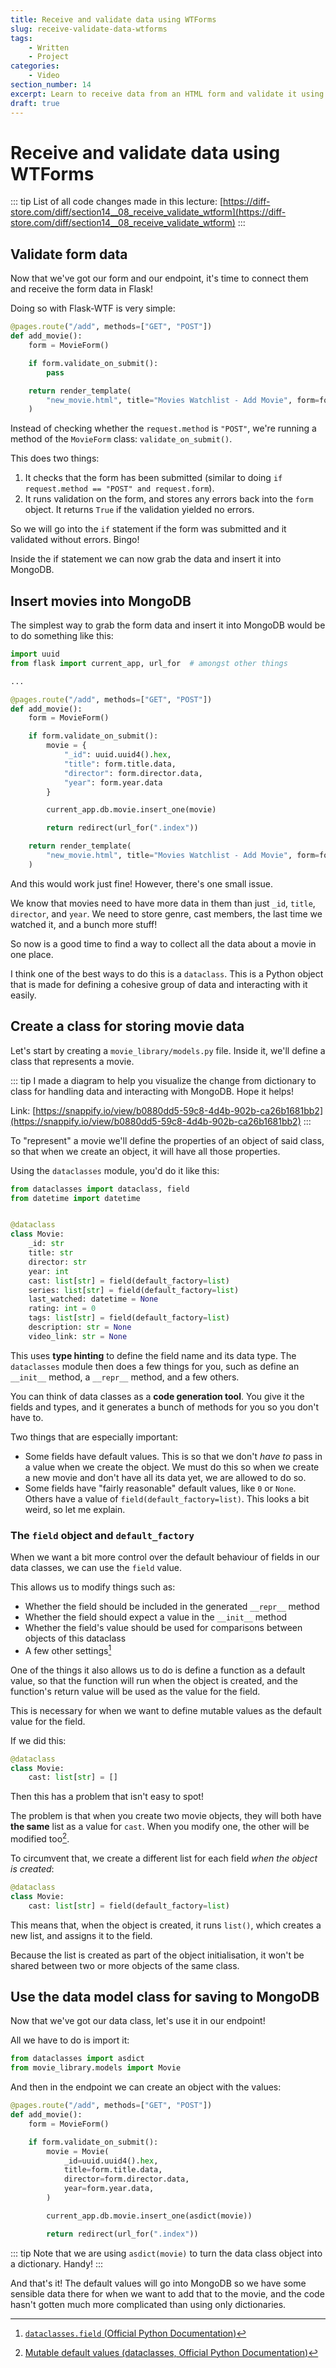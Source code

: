 ```yaml
---
title: Receive and validate data using WTForms
slug: receive-validate-data-wtforms
tags:
    - Written
    - Project
categories:
    - Video
section_number: 14
excerpt: Learn to receive data from an HTML form and validate it using WTForms.
draft: true
---
```



# Receive and validate data using WTForms

::: tip
List of all code changes made in this lecture: [https://diff-store.com/diff/section14__08_receive_validate_wtform](https://diff-store.com/diff/section14__08_receive_validate_wtform)
:::

## Validate form data
Now that we've got our form and our endpoint, it's time to connect them and receive the form data in Flask!

Doing so with Flask-WTF is very simple:

```py {5}
@pages.route("/add", methods=["GET", "POST"])
def add_movie():
    form = MovieForm()

    if form.validate_on_submit():
        pass

    return render_template(
        "new_movie.html", title="Movies Watchlist - Add Movie", form=form
    )
```

Instead of checking whether the `request.method` is `"POST"`, we're running a method of the `MovieForm` class: `validate_on_submit()`.

This does two things:

1. It checks that the form has been submitted (similar to doing `if request.method == "POST" and request.form`).
2. It runs validation on the form, and stores any errors back into the `form` object. It returns `True` if the validation yielded no errors.

So we will go into the `if` statement if the form was submitted and it validated without errors. Bingo!

Inside the if statement we can now grab the data and insert it into MongoDB.

## Insert movies into MongoDB
The simplest way to grab the form data and insert it into MongoDB would be to do something like this:

```py
import uuid
from flask import current_app, url_for  # amongst other things

...

@pages.route("/add", methods=["GET", "POST"])
def add_movie():
    form = MovieForm()

    if form.validate_on_submit():
        movie = {
            "_id": uuid.uuid4().hex,
            "title": form.title.data,
            "director": form.director.data,
            "year": form.year.data
        }

        current_app.db.movie.insert_one(movie)

        return redirect(url_for(".index"))

    return render_template(
        "new_movie.html", title="Movies Watchlist - Add Movie", form=form
    )
```

And this would work just fine! However, there's one small issue.

We know that movies need to have more data in them than just `_id`, `title`, `director`, and `year`. We need to store genre, cast members, the last time we watched it, and a bunch more stuff!

So now is a good time to find a way to collect all the data about a movie in one place.

I think one of the best ways to do this is a `dataclass`. This is a Python object that is made for defining a cohesive group of data and interacting with it easily.

## Create a class for storing movie data
Let's start by creating a `movie_library/models.py` file. Inside it, we'll define a class that represents a movie.

::: tip
I made a diagram to help you visualize the change from dictionary to class for handling data and interacting with MongoDB. Hope it helps!

Link: [https://snappify.io/view/b0880dd5-59c8-4d4b-902b-ca26b1681bb2](https://snappify.io/view/b0880dd5-59c8-4d4b-902b-ca26b1681bb2)
:::

To "represent" a movie we'll define the properties of an object of said class, so that when we create an object, it will have all those properties.

Using the `dataclasses` module, you'd do it like this:

```py
from dataclasses import dataclass, field
from datetime import datetime


@dataclass
class Movie:
    _id: str
    title: str
    director: str
    year: int
    cast: list[str] = field(default_factory=list)
    series: list[str] = field(default_factory=list)
    last_watched: datetime = None
    rating: int = 0
    tags: list[str] = field(default_factory=list)
    description: str = None
    video_link: str = None
```

This uses **type hinting** to define the field name and its data type. The `dataclasses` module then does a few things for you, such as define an `__init__` method, a `__repr__` method, and a few others.

You can think of data classes as a **code generation tool**. You give it the fields and types, and it generates a bunch of methods for you so you don't have to.

Two things that are especially important:

- Some fields have default values. This is so that we don't _have to_ pass in a value when we create the object. We must do this so when we create a new movie and don't have all its data yet, we are allowed to do so.
- Some fields have "fairly reasonable" default values, like `0` or `None`. Others have a value of `field(default_factory=list)`. This looks a bit weird, so let me explain.

### The `field` object and `default_factory`
When we want a bit more control over the default behaviour of fields in our data classes, we can use the `field` value.

This allows us to modify things such as:

- Whether the field should be included in the generated `__repr__` method
- Whether the field should expect a value in the `__init__` method
- Whether the field's value should be used for comparisons between objects of this dataclass
- A few other settings[^dataclass_field]

One of the things it also allows us to do is define a function as a default value, so that the function will run when the object is created, and the function's return value will be used as the value for the field.

This is necessary for when we want to define mutable values as the default value for the field.

If we did this:

```py
@dataclass
class Movie:
    cast: list[str] = []
```

Then this has a problem that isn't easy to spot!

The problem is that when you create two movie objects, they will both have **the same** list as a value for `cast`. When you modify one, the other will be modified too[^default_mutable_args].

To circumvent that, we create a different list for each field _when the object is created_:

```py
@dataclass
class Movie:
    cast: list[str] = field(default_factory=list)
```

This means that, when the object is created, it runs `list()`, which creates a new list, and assigns it to the field.

Because the list is created as part of the object initialisation, it won't be shared between two or more objects of the same class.

## Use the data model class for saving to MongoDB
Now that we've got our data class, let's use it in our endpoint!

All we have to do is import it:

```py
from dataclasses import asdict
from movie_library.models import Movie
```

And then in the endpoint we can create an object with the values:

```py {6-13}
@pages.route("/add", methods=["GET", "POST"])
def add_movie():
    form = MovieForm()

    if form.validate_on_submit():
        movie = Movie(
            _id=uuid.uuid4().hex,
            title=form.title.data,
            director=form.director.data,
            year=form.year.data,
        )

        current_app.db.movie.insert_one(asdict(movie))

        return redirect(url_for(".index"))
```

::: tip
Note that we are using `asdict(movie)` to turn the data class object into a dictionary. Handy!
:::

And that's it! The default values will go into MongoDB so we have some sensible data there for when we want to add that to the movie, and the code hasn't gotten much more complicated than using only dictionaries.

[^dataclass_field]: [`dataclasses.field` (Official Python Documentation)](https://docs.python.org/3/library/dataclasses.html#re-ordering-of-keyword-only-parameters-in-init)
[^default_mutable_args]: [Mutable default values (dataclasses, Official Python Documentation)](https://docs.python.org/3/library/dataclasses.html#mutable-default-values)